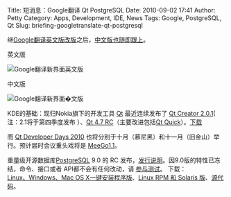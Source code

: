 Title: 短消息：Google翻译 Qt PostgreSQL
Date: 2010-09-02 17:41
Author: Petty
Category: Apps, Development, IDE, News
Tags: Google, PostgreSQL, Qt
Slug: briefing-googletranslate-qt-postgresql

继[Google翻译英文版改版](http://translate.google.com/)之后，[中文版也随即跟上](http://translate.google.cn/#)。

英文版  

![Google翻译新界面英文版](http://image155.poco.cn/mypoco/myphoto/20100902/23/5563449920100902232338069.png)

中文版

![Google翻译新界面�文版](http://image155.poco.cn/mypoco/myphoto/20100902/23/5563449920100902232245075.png)

KDE的基础：现归Nokia旗下的开发工具 [Qt](http://qt.nokia.com/)
最近连续发布了 [Qt Creator
2.0.1](http://qt.nokia.com/developer/changes/changes-qtcreator-2.0.1)(
注：2.1将于第四季度发布 ）、[Qt 4.7
RC](http://qt.nokia.com/about/news/qt-4.7-release-candidate-available)（主要改进包括[Qt
Quick](http://qt.nokia.com/developer/qt-qtcreator-prerelease)）。[下载](http://qt.nokia.com/downloads)

而 [Qt Developer Days 2010](http://qt.nokia.com/qtdevdays2010)
也将分别于十月（慕尼黑）和十一月（旧金山）举行。预计届时会议重头戏将是
[MeeGo1.1](http://www.intomobile.com/2010/08/31/ultrabrief-meego-1-1-to-land-in-october-2010-1-2-in-april-2011/)。

重量级开源数据库[PostgreSQL](http://www.postgresql.org/) 9.0 的 RC
发布，[发行说明](http://developer.postgresql.org/pgdocs/postgres/release-9-0.html)。因9.0版的特性已冻结，命令、接口或者
API都不会有任何改动，请
[参与测试](http://www.postgresql.org/developer/beta)。 下载：  
[Linux、Windows、Mac OS
X一键安装程序版](http://www.enterprisedb.com/products/pgdownload.do)、[Linux
RPM 和 Solaris
版](http://www.postgresql.org/ftp/binary/v9.0rc1/)、[源代码](http://www.postgresql.org/ftp/source/v9.0rc1/)。
